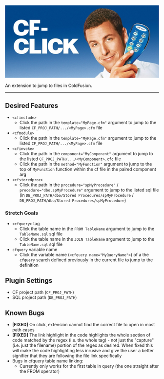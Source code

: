 ![CF-CLICK Banner](banner_narrow.jpg)

An extension to jump to files in ColdFusion.

---

## Desired Features

- `<cfinclude>`
  - Click the path in the `template="MyPage.cfm"` argument to jump to the listed `CF_PROJ_PATH/.../<MyPage>.cfm` file
- `<cfmodule>`
  - Click the path in the `template="MyPage.cfm"` argument to jump to the listed `CF_PROJ_PATH/.../<MyPage>.cfm` file
- `<cfinvoke>`
  - Click the path in the `component="MyComponent"` argument to jump to the listed `CF_PROJ_PATH/.../<MyComponent>.cfc` file
  - Click the path in the `method="MyFunction"` argument to jump to the top of `MyFunction` function within the cf file in the paired component arg
- `<cfstoredproc>`
  - Click the path in the `procedure="spMyProcedure"` / `procedure="dbo.spMyProcedure"` argument to jump to the listed sql file (in `DB_PROJ_PATH/dbo/Stored Procedures/spMyProcedure` / `DB_PROJ_PATH/dbo/Stored Procedures/spMyProcedure`)

### Stretch Goals

- `<cfquery>` tag
  - Click the table name in the `FROM TableName` argument to jump to the `TableName.sql` sql file
  - Click the table name in the `JOIN TableName` argument to jump to the `TableName.sql` sql file
- `cfquery` variable name
  - Click the variable name (`<cfquery name="MyQueryName">`) of a the `cfquery` search defined previously in the current file to jump to the definition

## Plugin Settings

- CF project path (`CF_PROJ_PATH`)
- SQL project path (`DB_PROJ_PATH`)

## Known Bugs

- **[FIXED]** On click, extension cannot find the correct file to open in most path cases
- **[FIXED]** The link highlight in the code highlights the whole section of code matched by the regex (i.e. the whole tag) - not just the "capture" (i.e. just the filename) portion of the regex as desired. When fixed this will make the code highlighting less inrusive and give the user a better signifier that they are following the file link specifically
- Bugs in cfquery table name linking:
  - Currently only works for the first table in query (the one straight after the FROM operator)
